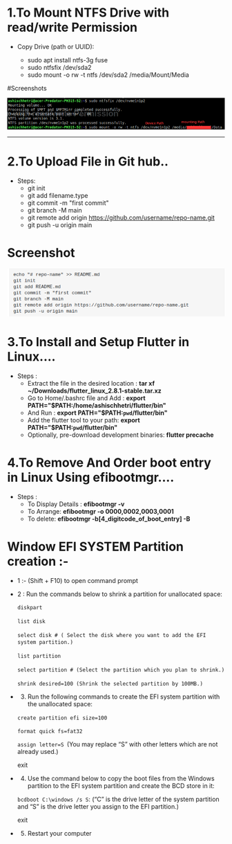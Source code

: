 
# 1.To Mount NTFS Drive with read/write Permission

 - Copy Drive (path or UUID):
 
      - sudo apt install ntfs-3g fuse
      - sudo ntfsfix /dev/sda2
      - sudo mount -o rw -t ntfs /dev/sda2 /media/Mount/Media

#Screenshots

![](/linux/mounting2.png)


---

# 2.To Upload File in Git hub..
- Steps:
  - git init
  - git add filename.type
  - git commit -m "first commit"
  - git branch -M main
  - git remote add origin https://github.com/username/repo-name.git
  - git push -u origin main

# Screenshot
![](/Images/gitUpload.png)

# 3.To Install and Setup Flutter in Linux....
- Steps :
  - Extract the file in the desired location : <strong> tar xf ~/Downloads/flutter_linux_2.8.1-stable.tar.xz </strong>
  - Go to Home/.bashrc file and Add : <strong> export PATH="$PATH:/home/ashischhetri/flutter/bin" </strong>
  - And Run : <strong> export PATH="$PATH:`pwd`/flutter/bin" </strong>
  - Add the flutter tool to your path: <strong> export PATH="$PATH:`pwd`/flutter/bin"  </strong>
  - Optionally, pre-download development binaries: <strong> flutter precache </strong>


# 4.To Remove And Order boot entry in Linux Using efibootmgr....
- Steps :
  - To Display Details : <strong> efibootmgr -v </strong>
  - To Arrange: <strong> efibootmgr -o 0000,0002,0003,0001 </strong>
  - To delete: <strong> efibootmgr -b[4_digitcode_of_boot_entry] -B </strong>

# Window EFI SYSTEM Partition creation :-
- 1 :- (Shift + F10) to open command prompt
- 2 : Run the commands below to shrink a partition for unallocated space:
    ```
    diskpart
     
    list disk

    select disk # ( Select the disk where you want to add the EFI system partition.)

    list partition

    select partition # (Select the partition which you plan to shrink.)

    shrink desired=100 (Shrink the selected partition by 100MB.)
    ```

- 3. Run the following commands to create the EFI system partition with the unallocated space:

  <code>create partition efi size=100</code>

  <code>format quick fs=fat32</code>

  <code>assign letter=S </code>(You may replace “S” with other letters which are not already used.)

  exit

- 4. Use the command below to copy the boot files from the Windows partition to the EFI system partition and create the BCD store in it:

  <code>bcdboot C:\windows /s S</code>: (“C” is the drive letter of the system partition and “S” is the drive letter you assign to the EFI partition.)

  exit
  

 - 5. Restart your computer
